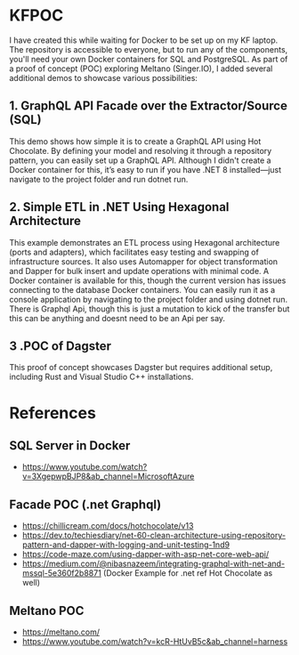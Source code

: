 # KFPOC
I have created this while waiting for Docker to be set up on my KF laptop. The repository is accessible to everyone, but to run any of the components, you'll need your own Docker containers for SQL and PostgreSQL.
As part of a proof of concept (POC) exploring Meltano (Singer.IO), I added several additional demos to showcase various possibilities:

## 1. GraphQL API Facade over the Extractor/Source (SQL)
This demo shows how simple it is to create a GraphQL API using Hot Chocolate. By defining your model and resolving it through a repository pattern, you can easily set up a GraphQL API. Although I didn't create a Docker container for this, it’s easy to run if you have .NET 8 installed—just navigate to the project folder and run dotnet run.
## 2. Simple ETL in .NET Using Hexagonal Architecture
This example demonstrates an ETL process using Hexagonal architecture (ports and adapters), which facilitates easy testing and swapping of infrastructure sources. It also uses Automapper for object transformation and Dapper for bulk insert and update operations with minimal code. A Docker container is available for this, though the current version has issues connecting to the database Docker containers. You can easily run it as a console application by navigating to the project folder and using dotnet run. There is Graphql Api, though this is just a mutation to kick of the transfer but this can be anything and doesnt need to be an Api per say.
## 3 .POC of Dagster
This proof of concept showcases Dagster but requires additional setup, including Rust and Visual Studio C++ installations.

# References
## SQL Server in Docker
- https://www.youtube.com/watch?v=3XgepwpBJP8&ab_channel=MicrosoftAzure

## Facade POC (.net Graphql)
- https://chillicream.com/docs/hotchocolate/v13
- https://dev.to/techiesdiary/net-60-clean-architecture-using-repository-pattern-and-dapper-with-logging-and-unit-testing-1nd9
- https://code-maze.com/using-dapper-with-asp-net-core-web-api/
- https://medium.com/@nibasnazeem/integrating-graphql-with-net-and-mssql-5e360f2b8871 (Docker Example for .net ref Hot Chocolate as well)
  
## Meltano POC
- https://meltano.com/
- https://www.youtube.com/watch?v=kcR-HtUvB5c&ab_channel=harness
